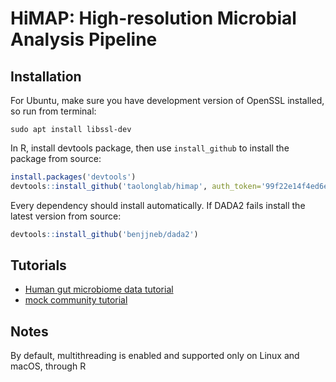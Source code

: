 # HiMAP: High-resolution Microbial Analysis Pipeline

## Installation

For Ubuntu, make sure you have development version of OpenSSL installed, so run from terminal:
```
sudo apt install libssl-dev
```

In R, install devtools package, then use `install_github` to install the package from source:

```R
install.packages('devtools')
devtools::install_github('taolonglab/himap', auth_token='99f22e14f4ed6ec6899bebe79dbf6fd7fbf9bac6')
```

Every dependency should install automatically. If DADA2 fails install the latest version from source:
```R
devtools::install_github('benjjneb/dada2')
```


## Tutorials

* [Human gut microbiome data tutorial](tutorial.ipynb)
* [mock community tutorial](tutorial_mock.ipynb)

## Notes

By default, multithreading is enabled and supported only on Linux and macOS, through R
